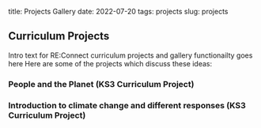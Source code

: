 title: Projects Gallery
date: 2022-07-20
tags: projects
slug: projects

## Curriculum Projects

Intro text for RE:Connect curriculum projects and gallery functionailty goes here
Here are some of the projects which discuss these ideas:

### People and the Planet (KS3 Curriculum Project)



### Introduction to climate change and different responses (KS3 Curriculum Project)

